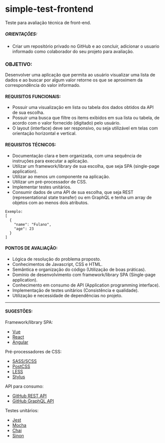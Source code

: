 # simple-test-frontend
Teste para avaliação técnica de front-end.

##### ORIENTAÇÕES:
- Criar um repositório privado no GitHub e ao concluir, adicionar o usuario informado como colaborador do seu projeto para avaliação.

### OBJETIVO:
  Desenvolver uma aplicação que permita ao usuário visualizar uma lista de dados e ao buscar por algum valor retorne os que se aproximem da correspondência do valor informado.

#### REQUISITOS FUNCIONAIS:
- Possuir uma visualização em lista ou tabela dos dados obtidos da API de sua escolha.
- Possuir uma busca que filtre os items exibidos em sua lista ou tabela, de acordo com o valor fornecido (digitado) pelo usuário.
- O layout (interface) deve ser responsivo, ou seja utilizável em telas com orientação horizontal e vertical.
  
#### REQUISITOS TÉCNICOS:
- Documentação clara e bem organizada, com uma sequência de instruções para executar a aplicação.
- Utilizar um framework/library de sua escolha, que seja SPA (single-page application).
- Utilizar ao menos um componente na aplicação.
- Utilizar um pré-processador de CSS.
- Implementar testes unitários.
- Consumir dados de uma API de sua escolha, que seja REST (representational state transfer) ou em GraphQL e tenha um array de objetos com ao menos dois atributos.
```
Exemplo: 
[
  {
    "name": "Fulano",
    "age": 23
  }
]
```

#### PONTOS DE AVALIAÇÃO:
- Lógica de resolução do problema proposto.
- Conhecimentos de Javascript, CSS e HTML.
- Semântica e organização do código (Utilização de boas práticas).
- Domínio de desenvolvimento com framework/library SPA (Single-page application).
- Conhecimento em consumo de API (Application programming interface).
- Implementação de testes unitários (Consistência e qualidade).
- Utilização e necessidade de dependências no projeto.

---

#### SUGESTÕES:

Framework/library SPA:
- [Vue](https://vuejs.org/)
- [React](https://reactjs.org/)
- [Angular](https://angular.io/)

Pré-processadores de CSS:
- [SASS/SCSS](https://sass-lang.com/)
- [PostCSS](https://postcss.org/)
- [LESS](http://lesscss.org/)
- [Stylus](https://stylus-lang.com/)

API para consumo:
- [GitHub REST API](https://developer.github.com/v3/)
- [GitHub GraphQL API](https://developer.github.com/v4/)

Testes unitários:
- [Jest](https://jestjs.io/)
- [Mocha](https://mochajs.org/)
- [Chai](https://www.chaijs.com/)
- [Sinon](https://sinonjs.org/)
